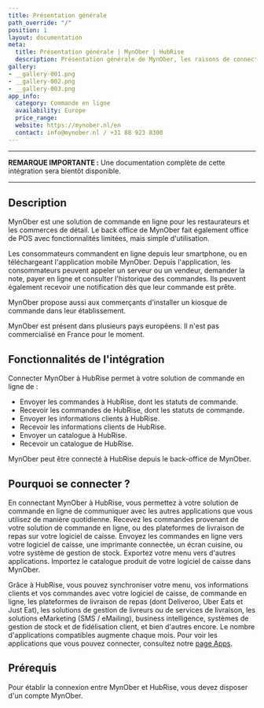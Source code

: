 ```yaml
---
title: Présentation générale
path_override: "/"
position: 1
layout: documentation
meta:
  title: Présentation générale | MynOber | HubRise
  description: Présentation générale de MynOber, les raisons de connecter votre solution de commande en ligne à HubRise et liste des fonctionnalités de l'intégration avec HubRise.
gallery:
- __gallery-001.png
- __gallery-002.png
- __gallery-003.png
app_info:
  category: Commande en ligne
  availability: Europe
  price_range: 
  website: https://mynober.nl/en
  contact: info@mynober.nl / +31 88 923 8300
---
```


---

**REMARQUE IMPORTANTE :** Une documentation complète de cette intégration sera bientôt disponible.

---

## Description

MynOber est une solution de commande en ligne pour les restaurateurs et les commerces de détail. Le back office de MynOber fait également office de POS avec fonctionnalités limitées, mais simple d'utilisation.

Les consommateurs commandent en ligne depuis leur smartphone, ou en téléchargeant l'application mobile MynOber. Depuis l'application, les consommateurs peuvent appeler un serveur ou un vendeur, demander la note, payer en ligne et consulter l'historique des commandes. Ils peuvent également recevoir une notification dès que leur commande est prête.

MynOber propose aussi aux commerçants d'installer un kiosque de commande dans leur établissement.

MynOber est présent dans plusieurs pays européens. Il n'est pas commercialisé en France pour le moment.

## Fonctionnalités de l'intégration

Connecter MynOber à HubRise permet à votre solution de commande en ligne de :

- Envoyer les commandes à HubRise, dont les statuts de commande.
- Recevoir les commandes de HubRise, dont les statuts de commande.
- Envoyer les informations clients à HubRise.
- Recevoir les informations clients de HubRise.
- Envoyer un catalogue à HubRise.
- Recevoir un catalogue de HubRise.

MynOber peut être connecté à HubRise depuis le back-office de MynOber.

## Pourquoi se connecter ?

En connectant MynOber à HubRise, vous permettez à votre solution de commande en ligne de communiquer avec les autres applications que vous utilisez de manière quotidienne. Recevez les commandes provenant de votre solution de commande en ligne, ou des plateformes de livraison de repas sur votre logiciel de caisse. Envoyez les commandes en ligne vers votre logiciel de caisse, une imprimante connectée, un écran cuisine, ou votre système de gestion de stock. Exportez votre menu vers d'autres applications. Importez le catalogue produit de votre logiciel de caisse dans MynOber.

Grâce à HubRise, vous pouvez synchroniser votre menu, vos informations clients et vos commandes avec votre logiciel de caisse, de commande en ligne, les plateformes de livraison de repas (dont Deliveroo, Uber Eats et Just Eat), les solutions de gestion de livreurs ou de services de livraison, les solutions eMarketing (SMS / eMailing), business intelligence, systèmes de gestion de stock et de fidélisation client, et bien d'autres encore. Le nombre d'applications compatibles augmente chaque mois. Pour voir les applications que vous pouvez connecter, consultez notre [page Apps](/apps).

## Prérequis

Pour établir la connexion entre MynOber et HubRise, vous devez disposer d'un compte MynOber.
